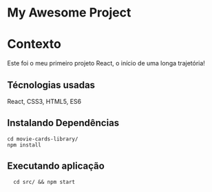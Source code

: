 # My Awesome Project

# Contexto

Este foi o meu primeiro projeto React, o início de uma longa trajetória!

## Técnologias usadas

 React, CSS3, HTML5, ES6

## Instalando Dependências

```
cd movie-cards-library/
npm install
``` 
## Executando aplicação

  ```
    cd src/ && npm start
  ```
